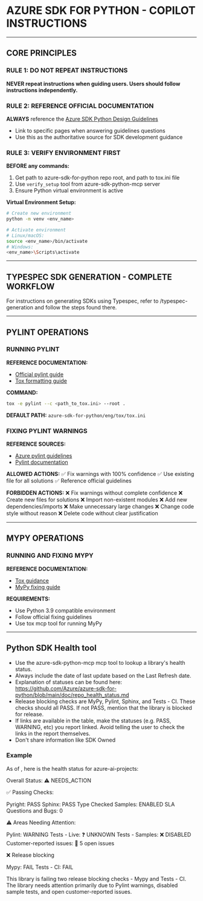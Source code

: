 # AZURE SDK FOR PYTHON - COPILOT INSTRUCTIONS

---

## CORE PRINCIPLES

### RULE 1: DO NOT REPEAT INSTRUCTIONS
**NEVER repeat instructions when guiding users. Users should follow instructions independently.**

### RULE 2: REFERENCE OFFICIAL DOCUMENTATION
**ALWAYS** reference the [Azure SDK Python Design Guidelines](https://azure.github.io/azure-sdk/python_design.html)
- Link to specific pages when answering guidelines questions
- Use this as the authoritative source for SDK development guidance

### RULE 3: VERIFY ENVIRONMENT FIRST
**BEFORE any commands:**
1. Get path to azure-sdk-for-python repo root, and path to tox.ini file
2. Use `verify_setup` tool from azure-sdk-python-mcp server
3. Ensure Python virtual environment is active

**Virtual Environment Setup:**
```bash
# Create new environment
python -m venv <env_name>

# Activate environment
# Linux/macOS:
source <env_name>/bin/activate
# Windows:
<env_name>\Scripts\activate
```

---

## TYPESPEC SDK GENERATION - COMPLETE WORKFLOW

For instructions on generating SDKs using Typespec, refer to /typespec-generation and follow the steps found there.

---

## PYLINT OPERATIONS

### RUNNING PYLINT

**REFERENCE DOCUMENTATION:**
- [Official pylint guide](https://github.com/Azure/azure-sdk-for-python/blob/main/doc/dev/pylint_checking.md)
- [Tox formatting guide](https://github.com/Azure/azure-sdk-for-python/blob/main/doc/dev/tests.md#tox)

**COMMAND:**
```bash
tox -e pylint --c <path_to_tox.ini> --root .
```

**DEFAULT PATH:** `azure-sdk-for-python/eng/tox/tox.ini`

### FIXING PYLINT WARNINGS

**REFERENCE SOURCES:**
- [Azure pylint guidelines](https://github.com/Azure/azure-sdk-tools/blob/main/tools/pylint-extensions/azure-pylint-guidelines-checker/README.md)
- [Pylint documentation](https://pylint.readthedocs.io/en/stable/user_guide/checkers/features.html)

**ALLOWED ACTIONS:**
✅ Fix warnings with 100% confidence
✅ Use existing file for all solutions
✅ Reference official guidelines

**FORBIDDEN ACTIONS:**
❌ Fix warnings without complete confidence
❌ Create new files for solutions
❌ Import non-existent modules
❌ Add new dependencies/imports
❌ Make unnecessary large changes
❌ Change code style without reason
❌ Delete code without clear justification

---

## MYPY OPERATIONS

### RUNNING AND FIXING MYPY

**REFERENCE DOCUMENTATION:**
- [Tox guidance](https://github.com/Azure/azure-sdk-for-python/blob/main/doc/dev/tests.md#tox)
- [MyPy fixing guide](https://github.com/Azure/azure-sdk-for-python/blob/main/doc/dev/static_type_checking_cheat_sheet.md)

**REQUIREMENTS:**
- Use Python 3.9 compatible environment
- Follow official fixing guidelines
- Use tox mcp tool for running MyPy

---

## Python SDK Health tool

- Use the azure-sdk-python-mcp mcp tool to lookup a library's health status.
- Always include the date of last update based on the Last Refresh date.
- Explanation of statuses can be found here: https://github.com/Azure/azure-sdk-for-python/blob/main/doc/repo_health_status.md
- Release blocking checks are MyPy, Pylint, Sphinx, and Tests - CI. These checks should all PASS. If not PASS, mention that the library is blocked for release.
- If links are available in the table, make the statuses (e.g. PASS, WARNING, etc) you report linked. Avoid telling the user to check the links in the report themselves.
- Don't share information like SDK Owned

### Example

As of <Last Refresh date>, here is the health status for azure-ai-projects:

Overall Status: ⚠️ NEEDS_ACTION

✅ Passing Checks:

Pyright: PASS
Sphinx: PASS
Type Checked Samples: ENABLED
SLA Questions and Bugs: 0

⚠️ Areas Needing Attention:

Pylint: WARNING
Tests - Live: ❓ UNKNOWN
Tests - Samples: ❌ DISABLED
Customer-reported issues: 🔴 5 open issues

❌ Release blocking

Mypy: FAIL
Tests - CI: FAIL

This library is failing two release blocking checks - Mypy and Tests - CI. The library needs attention primarily due to Pylint warnings, disabled sample tests, and open customer-reported issues.
